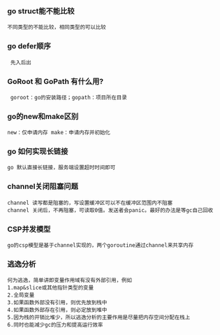 ### go struct能不能比较
`不同类型的不能比较，相同类型的可以比较`

### go defer顺序
` 先入后出`

### GoRoot 和 GoPath 有什么用?
` goroot：go的安装路径；gopath：项目所在目录`

### go的new和make区别
`new：仅申请内存
 make：申请内存并初始化`
 
### go 如何实现长链接
`go 默认直接长链接，服务端设置超时时间即可`

### channel关闭阻塞问题
    
    channel 读写都是阻塞的，写设置缓冲区可以不在缓冲区范围内不阻塞
    channel 关闭后，不再阻塞，可读取0值。发送者会panic。最好的办法是等gc自己回收
   
### CSP并发模型

    go的csp模型是基于channel实现的，两个goroutine通过channel来共享内存
   
### 逃逸分析

    何为逃逸，简单讲即变量作用域有没有外部引用，例如
    1.map&slice或其他指针类型的变量
    2.全局变量
    3.如果函数外部没有引用，则优先放到栈中
    4.如果函数外部存在引用，则必定放到堆中
    5.因为栈的开销比堆少，所以逃逸分析的主要作用是尽量把内存空间分配在栈上
    6.同时也能减少gc的压力和提高运行效率
